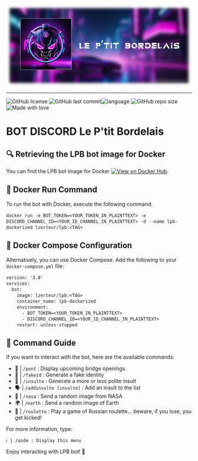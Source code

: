 ![banner](Assets/banner.png)

---

![GitHub license](https://img.shields.io/github/license/oneloutre/le-ptit-bordelais) ![GitHub last commit](https://img.shields.io/github/last-commit/oneloutre/le-ptit-bordelais)![language](https://img.shields.io/badge/language-python-blue) ![GitHub repo size](https://img.shields.io/github/repo-size/oneloutre/le-ptit-bordelais) ![Made with love](https://img.shields.io/badge/%E2%9D%A4%EF%B8%8F_Made_with-love-red) 

# BOT DISCORD Le P'tit Bordelais 

## 🔍 Retrieving the LPB bot image for Docker
You can find the LPB bot image for Docker [![View on Docker Hub](https://img.shields.io/static/v1?label=View%20on&message=Docker%20Hub&color=blue&style=flat-square)](https://hub.docker.com/repository/docker/lzerteur/lpb/).

## 🐳 Docker Run Command
To run the bot with Docker, execute the following command:
```
docker run -e BOT_TOKEN=<YOUR_TOKEN_IN_PLAINTTEXT> -e DISCORD_CHANNEL_ID=<YOUR_ID_CHANNEL_IN_PLAINTTEXT> -d --name lpb-dockerized lzerteur/lpb:<TAG>
```

## 🐳 Docker Compose Configuration
Alternatively, you can use Docker Compose. Add the following to your `docker-compose.yml` file:
```
version: '3.8'
services:
  bot:
    image: lzerteur/lpb:<TAG>
    container_name: lpb-dockerized
    environment:
      - BOT_TOKEN=<YOUR_TOKEN_IN_PLAINTTEXT>
      - DISCORD_CHANNEL_ID=<YOUR_ID_CHANNEL_IN_PLAINTTEXT>
    restart: unless-stopped
```

## 💬 Command Guide
If you want to interact with the bot, here are the available commands:

- 🌉 | `/pont` : Display upcoming bridge openings
- 👤 | `/fakeid` : Generate a fake identity
- 🤬 | `/insulte` : Generate a more or less polite insult
- 🗣️ | `/addinsulte [insulte]` : Add an insult to the list
- 🚀 | `/nasa` : Send a random image from NASA
- 🌍 | `/earth` : Send a random image of Earth
- 🔫 | `/roulette` : Play a game of Russian roulette... beware, if you lose, you get kicked!

For more information, type:
```
ℹ️ | /aide : Display this menu
```

Enjoy interacting with LPB bot! 🤖
